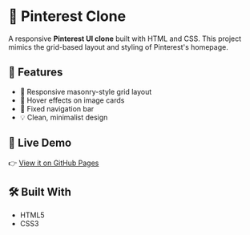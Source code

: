 # 📌 Pinterest Clone

A responsive **Pinterest UI clone** built with HTML and CSS. This project mimics the grid-based layout and styling of Pinterest's homepage.

## 🌟 Features
- 📱 Responsive masonry-style grid layout
- 🎨 Hover effects on image cards
- 🧭 Fixed navigation bar
- 💡 Clean, minimalist design

## 🔗 Live Demo
👉 [View it on GitHub Pages](https://sakshib2003.github.io/pinterest-clone/)

## 🛠 Built With
- HTML5
- CSS3
